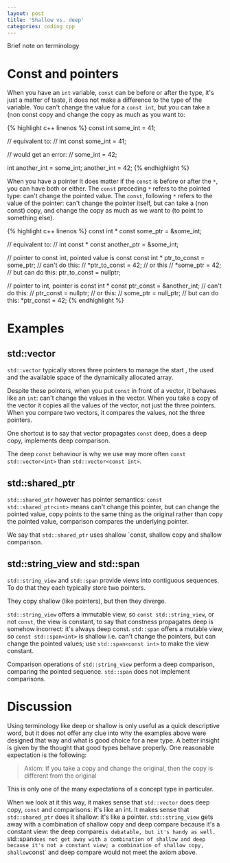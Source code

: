 ```yaml
---
layout: post
title: 'Shallow vs. deep'
categories: coding cpp
---
```


Brief note on terminology

# Const and pointers

When you have an `int` variable, `const` can be before or after the type, it's
just a matter of taste, it does not make a difference to the type of the
variable.  You can't change the value for a `const int`, but you can take a
(non const copy and change the copy as much as you want to:

{% highlight c++ linenos %}
const int some_int = 41;

// equivalent to:
// int const some_int = 41;

// would get an error:
// some_int = 42;

int another_int = some_int;
another_int = 42;
{% endhighlight %}


When you have a pointer it does matter if the `const` is before or after the
`*`, you can have both or either. The `const` preceding `*` refers to the
pointed type: can't change the pointed value. The `const`, following `*` refers
to the value of the pointer: can't change the pointer itself, but can take a
(non const) copy, and change the copy as much as we want to (to point to
something else).

{% highlight c++ linenos %}
const int * const some_ptr = &some_int;

// equivalent to:
// int const * const another_ptr = &some_int;

// pointer to const int, pointed value is const
const int * ptr_to_const = some_ptr;
// can't do this:
// *ptr_to_const = 42;
// or this
// *some_ptr = 42;
// but can do this:
ptr_to_const = nullptr;

// pointer to int, pointer is const
int * const ptr_const = &another_int;
// can't do this:
// ptr_const = nullptr;
// or this:
// some_ptr = null_ptr;
// but can do this:
*ptr_const = 42;
{% endhighlight %}


# Examples

## std::vector

`std::vector` typically stores three pointers to manage the start , the used
and the available space of the dynamically allocated array.

Despite these pointers, when you put `const` in front of a vector, it behaves
like an `int`: can't change the values in the vector. When you take a copy of
the vector it copies all the values of the vector, not just the three pointers.
When you compare two vectors, it compares the values, not the three pointers.

One shortcut is to say that vector propagates `const` deep, does a deep copy,
implements deep comparison.

The deep `const` behaviour is why we use way more often `const
std::vector<int>` than `std::vector<const int>`.


## std::shared_ptr

`std::shared_ptr` however has pointer semantics: `const std::shared_ptr<int>`
means can't change this pointer, but can change the pointed value, copy points
to the same thing as the original rather than copy the pointed value,
comparison compares the underlying pointer.

We say that `std::shared_ptr` uses shallow `const, shallow copy and shallow
comparison.


## std::string_view and std::span

`std::string_view` and `std::span` provide views into contiguous sequences. To
do that they each typically store two pointers.

They copy shallow (like pointers), but then they diverge.

`std::string_view` offers a immutable view, so `const std::string_view`, or not
`const`, the view is constant, to say that constness propagates deep is somehow
incorrect: it's always deep const. `std::span` offers a mutable view, so
`const std::span<int>` is shallow i.e. can't change the pointers, but can
change the pointed values; use `std::span<const int>` to make the view
constant.

Comparison operations of `std::string_view` perform a deep comparison,
comparing the pointed sequence. `std::span` does not implement comparisons.


# Discussion

Using terminology like deep or shallow is only useful as a quick descriptive
word, but it does not offer any clue into why the examples above were designed
that way and what is good choice for a new type. A better insight is given by
the thought that good types behave properly. One reasonable expectation is
the following:

> Axiom: If you take a copy and change the original, then the copy is different
> from the original

This is only one of the many expectations of a concept type in particular.

When we look at it this way, it makes sense that `std::vector` does deep copy,
`const` and comparisons: it's like an int. It makes sense that
`std::shared_ptr` does it shallow: it's like a pointer. `std::string_view` gets
away with a combination of shallow copy and deep compare because it's a
constant view: the deep compare`is debatable, but it's handy as well.
`std::span` does not get away with a combination of shallow and deep because
it's not a constant view; a combination of shallow copy, shallow `const` and
deep compare would not meet the axiom above.

